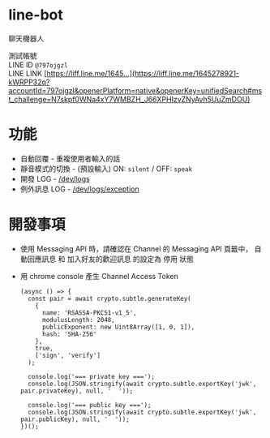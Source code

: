 # line-bot
聊天機器人

測試帳號\
LINE ID `@797ojgzl`\
LINE LINK [https://liff.line.me/1645...](https://liff.line.me/1645278921-kWRPP32q?accountId=797ojgzl&openerPlatform=native&openerKey=unifiedSearch#mst_challenge=N7skpf0WNa4xY7WMBZH_J66XPHIzvZNyAvh5UuZmDOU)

# 功能
* 自動回覆 - 重複使用者輸入的話
* 靜音模式的切換 - (預設輸入) ON: `silent` / OFF: `speak`
* 開發 LOG - [/dev/logs](https://takolinebot.herokuapp.com/dev/logs)
* 例外訊息 LOG - [/dev/logs/exception](https://takolinebot.herokuapp.com/dev/logs/exception)
# 開發事項
* 使用 Messaging API 時，請確認在 Channel 的 Messaging API 頁籤中， 自動回應訊息 和 加入好友的歡迎訊息 的設定為 停用 狀態
* 用 chrome console 產生 Channel Access Token

  ```
  (async () => {
    const pair = await crypto.subtle.generateKey(
      {
        name: 'RSASSA-PKCS1-v1_5',
        modulusLength: 2048,
        publicExponent: new Uint8Array([1, 0, 1]),
        hash: 'SHA-256'
      },
      true,
      ['sign', 'verify']
    );

    console.log('=== private key ===');
    console.log(JSON.stringify(await crypto.subtle.exportKey('jwk', pair.privateKey), null, '  '));

    console.log('=== public key ===');
    console.log(JSON.stringify(await crypto.subtle.exportKey('jwk', pair.publicKey), null, '  '));
  })();
  ```
